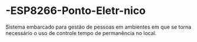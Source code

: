 # -ESP8266-Ponto-Eletr-nico
Sistema embarcado para gestão de pessoas em ambientes em que se torna necessário o uso de controle tempo de permanência no local.

